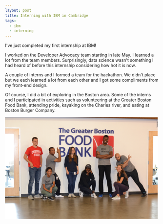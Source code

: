 ```yaml
---
layout: post
title: Interning with IBM in Cambridge
tags:
  - ibm
  - interning
---
```


I've just completed my first internship at IBM!

I worked on the Developer Advocacy team starting in late May. I learned a lot from the team members. Surprisingly, data science wasn't something I had heard of before this internship considering how hot it is now.

A couple of interns and I formed a team for the hackathon. We didn't place but we each learned a lot from each other and I got some compliments from my front-end design.

Of course, I did a bit of exploring in the Boston area. Some of the interns and I participated in activities such as volunteering at the Greater Boston Food Bank, attending pride, kayaking on the Charles river, and eating at Boston Burger Company.

<img src="/public/images/blog/ibm17.jpg" alt="" width="500" style="margin: 0 auto;">
